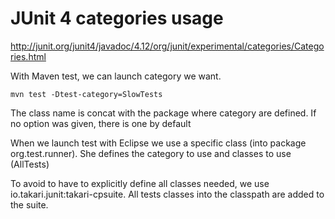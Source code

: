 
# JUnit 4 categories usage

http://junit.org/junit4/javadoc/4.12/org/junit/experimental/categories/Categories.html

With Maven test, we can launch category we want.

`mvn test -Dtest-category=SlowTests` 

The class name is concat with the package where category are defined.
If no option  was given, there is one by default

When we launch test with Eclipse we use a specific class (into package org.test.runner).
She defines the category to use and classes to use (AllTests)

To avoid to have to explicitly define all classes needed, we use io.takari.junit:takari-cpsuite.
All tests classes into the classpath are added to the suite.  
